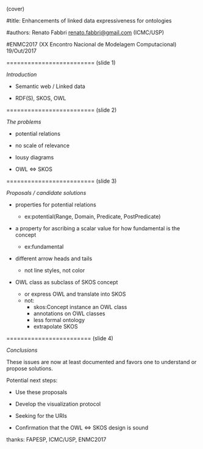 (cover)


#title:
Enhancements of linked data expressiveness for ontologies

#authors:
Renato Fabbri
renato.fabbri@gmail.com
(ICMC/USP)

#ENMC2017
(XX Encontro Nacional de Modelagem Computacional)
19/Out/2017


















=========================
(slide 1)

*Introduction*

* Semantic web / Linked data

* RDF(S), SKOS, OWL



























=========================
(slide 2)

*The problems*

* potential relations

* no scale of relevance

* lousy diagrams

* OWL <=> SKOS











 

=========================
(slide 3)

*Proposals / candidate solutions*

* properties for potential relations
  - ex:potential(Range, Domain, Predicate, PostPredicate)

* a property for ascribing a scalar value
for how fundamental is the concept
  - ex:fundamental

* different arrow heads and tails
  - not line styles, not color

* OWL class as subclass of SKOS concept
  - or express OWL and translate into SKOS
  - not: 
    * skos:Concept instance an OWL class
    * annotations on OWL classes
    * less formal ontology
    * extrapolate SKOS
  













========================
(slide 4)

*Conclusions*

These issues are now at least documented
and favors one to understand or propose solutions.

Potential next steps:
* Use these proposals

* Develop the visualization protocol

* Seeking for the URIs

* Confirmation that the OWL <=> SKOS
design is sound

thanks: FAPESP, ICMC/USP, ENMC2017
